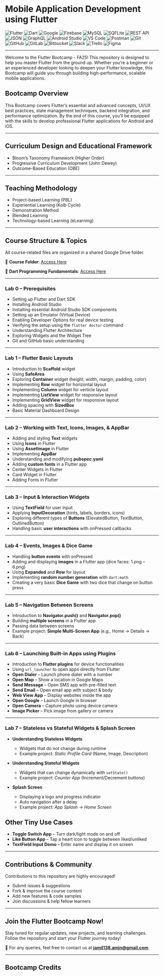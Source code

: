 # Mobile Application Development using Flutter

![Flutter](https://img.shields.io/badge/Flutter-%2302569B.svg?style=for-the-badge&logo=flutter&logoColor=white)
![Dart](https://img.shields.io/badge/Dart-%230175C2.svg?style=for-the-badge&logo=dart&logoColor=white)
![Google](https://img.shields.io/badge/Google-%234285F4.svg?style=for-the-badge&logo=google&logoColor=white)
![Firebase](https://img.shields.io/badge/Firebase-%23FFCA28.svg?style=for-the-badge&logo=firebase&logoColor=black)
![MySQL](https://img.shields.io/badge/MySQL-%2300f.svg?style=for-the-badge&logo=mysql&logoColor=white)
![SQFLite](https://img.shields.io/badge/SQFLite-%230075C2.svg?style=for-the-badge&logo=sqlite&logoColor=white)
![REST API](https://img.shields.io/badge/REST%20API-%23007ACC.svg?style=for-the-badge&logo=fastapi&logoColor=white)
![JSON](https://img.shields.io/badge/JSON-%23FF4B4B.svg?style=for-the-badge&logo=json&logoColor=white)
![GraphQL](https://img.shields.io/badge/GraphQL-E10098.svg?style=for-the-badge&logo=graphql&logoColor=white)
![Android Studio](https://img.shields.io/badge/Android%20Studio-%233DDC84.svg?style=for-the-badge&logo=android-studio&logoColor=white)
![VS Code](https://img.shields.io/badge/VS%20Code-%23007ACC.svg?style=for-the-badge&logo=visual-studio-code&logoColor=white)
![Postman](https://img.shields.io/badge/Postman-%23FF6C37.svg?style=for-the-badge&logo=postman&logoColor=white)
![Git](https://img.shields.io/badge/Git-%23F05033.svg?style=for-the-badge&logo=git&logoColor=white)
![GitHub](https://img.shields.io/badge/GitHub-%23181717.svg?style=for-the-badge&logo=github&logoColor=white)
![GitLab](https://img.shields.io/badge/GitLab-%23FC6D26.svg?style=for-the-badge&logo=gitlab&logoColor=white)
![Bitbucket](https://img.shields.io/badge/Bitbucket-%230052CC.svg?style=for-the-badge&logo=bitbucket&logoColor=white)
![Slack](https://img.shields.io/badge/Slack-4A154B.svg?style=for-the-badge&logo=slack&logoColor=white)
![Trello](https://img.shields.io/badge/Trello-%23026AA7.svg?style=for-the-badge&logo=trello&logoColor=white)
![Figma](https://img.shields.io/badge/Figma-%23F24E1E.svg?style=for-the-badge&logo=figma&logoColor=white)

---

Welcome to the Flutter Bootcamp - FA25! This repository is designed to help you master Flutter from the ground up. Whether you’re a beginner or an experienced developer looking to deepen your Flutter knowledge, this Bootcamp will guide you through building high-performance, scalable mobile applications.

## Bootcamp Overview

This Bootcamp covers Flutter’s essential and advanced concepts, UI/UX best practices, state management techniques, backend integration, and performance optimization. By the end of this course, you’ll be equipped with the skills to develop professional Flutter applications for Android and iOS.

---

## Curriculum Design and Educational Framework

- Bloom’s Taxonomy Framework (Higher Order)
- Progressive Curriculum Development (John Dewey)
- Outcome-Based Education (OBE)

---

## Teaching Methodology

- Project-based Learning (PBL)
- Experiential Learning (Kolb Cycle)
- Demonstration Method
- Blended Learning
- Technology-based Learning (eLearning)

---

## Course Structure & Topics

All course-related files are organized in a shared Google Drive folder.

📂 **Course Folder**: [Access Here](https://drive.google.com/drive/folders/1Dh_8E08ztEt1ZruDUkcmFK1vtc7gP8fU?usp=sharing)

📂 **Dart Programming Fundamentals**: [Access Here](https://github.com/Jamil226/Dart)

---

### Lab 0 – Prerequisites

- Setting up Flutter and Dart SDK
- Installing Android Studio
- Installing essential Android Studio SDK components
- Setting up an Emulator (Virtual Device)
- Enabling Developer Options for real device testing
- Verifying the setup using the `flutter doctor` command
- Understanding Flutter Architecture
- Exploring Widgets and the Widget Tree
- Git and GitHub basic understanding

---

### Lab 1 – Flutter Basic Layouts

- Introduction to **Scaffold** widget
- Using **SafeArea**
- Exploring **Container** widget (height, width, margin, padding, color)
- Implementing **Row** widget for horizontal layout
- Implementing **Column** widget for verticle layout
- Implementing **ListView** widget for responsive layout
- Implementing **GridView** widget for responsive layout
- Adding spacing with **SizedBox**
- Basic Material Dashboard Design

---

### Lab 2 – Working with Text, Icons, Images, & AppBar

- Adding and styling **Text** widgets
- Using **Icons** in Flutter
- Using **AssetImage** in Flutter
- Implementing **AppBar**
- Understanding and modifying **pubspec.yaml**
- Adding **custom fonts** in a Flutter app
- Center Widgets in Flutter
- Card Widget in Flutter
- Adding Fonts in Flutter

---

### Lab 3 – Input & Interaction Widgets

- Using **TextField** for user input
- Applying **InputDecoration** (hints, labels, borders, icons)
- Exploring different types of **Buttons** (ElevatedButton, TextButton, OutlinedButton)
- Handling basic **user interactions** with onPressed callbacks

---

### Lab 4 – Events, Images & Dice Game

- Handling **button events** with onPressed
- Adding and displaying **images** in a Flutter app (dice faces: 1.png – 6.png)
- Using **Expanded** and **Row** for layout
- Implementing **random number generation** with `dart:math`
- Creating a very basic **Dice Game** with two dice that change on button press

---

### Lab 5 – Navigation Between Screens

- Introduction to **Navigator.push()** and **Navigator.pop()**
- Building **multiple screens** in a Flutter app
- Passing data between screens
- Example project: **Simple Multi-Screen App** (e.g., Home → Details → Back)

---

### Lab 6 – Launching Built-in Apps using Plugins

- Introduction to **Flutter plugins** for device functionalities
- Using `url_launcher` to open apps directly from Flutter
- **Open Dialer** – Launch phone dialer with a number
- **Open Map** – Show a location in Google Maps
- **Send Message** – Open SMS app with pre-filled text
- **Send Email** – Open email app with subject & body
- **Web View App** – Display websites inside the app
- **Open Google** – Launch Google in browser
- **Open Camera** – Capture photo using device camera
- **Image Picker** – Pick image from gallery or camera

---

### Lab 7 – Stateless vs Stateful Widgets & Splash Screen

- **Understanding Stateless Widgets**

  - Widgets that do not change during runtime
  - Example project: _Static Profile Card_ (Name, Image, Description)

- **Understanding Stateful Widgets**

  - Widgets that can change dynamically with `setState()`
  - Example project: _Counter App_ (Increment/Decrement buttons)

- **Splash Screen**
  - Displaying a logo and progress indicator
  - Auto navigation after a delay
  - Example project: _App Splash → Home Screen_

## Other Tiny Use Cases

- **Toggle Switch App** – Turn dark/light mode on and off
- **Like Button App** – Tap a heart icon to toggle between liked/unliked
- **TextField Input Demo** – Enter name and display it on screen

---

## Contributions & Community

Contributions to this repository are highly encouraged!

- Submit issues & suggestions
- Fork & improve the course content
- Add new features & code samples
- Join discussions & help fellow learners

---

## Join the Flutter Bootcamp Now!

Stay tuned for regular updates, new projects, and learning challenges. Follow the repository and start your Flutter journey today!

📧 For any queries, feel free to contact us at **jamil138.amin@gmail.com**.

---

## Bootcamp Credits
